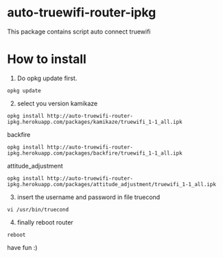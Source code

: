 auto-truewifi-router-ipkg
=========================

This package contains script auto connect truewifi

How to install
==============
1. Do opkg update first.
```shell
opkg update
```
2. select you version
kamikaze
```shell
opkg install http://auto-truewifi-router-ipkg.herokuapp.com/packages/kamikaze/truewifi_1-1_all.ipk
```
backfire
```shell
opkg install http://auto-truewifi-router-ipkg.herokuapp.com/packages/backfire/truewifi_1-1_all.ipk
```
attitude_adjustment
```shell
opkg install http://auto-truewifi-router-ipkg.herokuapp.com/packages/attitude_adjustment/truewifi_1-1_all.ipk
```
3. insert the username and password in file truecond
```shell
vi /usr/bin/truecond
```
4. finally reboot router
```shell
reboot
```
have fun :)
